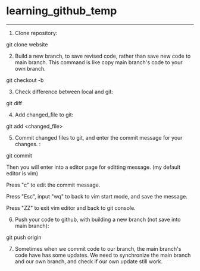 # learning_github_temp

-----

1. Clone repository:

git clone website

2. Build a new branch, to save revised code, rather than save new code to main branch.
This command is like copy main branch's code to your own branch.

git checkout -b <my-feature>

3. Check difference between local and git:

git diff

4. Add changed_file to git:

git add <changed_file>

5. Commit changed files to git, and enter the commit message for your changes. :

git commit

Then you will enter into a editor page for editting message. (my default editor is vim)

Press "c" to edit the commit message.

Press "Esc", input "wq" to back to vim start mode, and save the message.

Press "ZZ" to exit vim editor and back to git console.

6. Push your code to github, with building a new branch (not save into main branch):

git push origin <my-feature>

7. Sometimes when we commit code to our branch, the main branch's code have has some updates.
We need to synchronize the main branch and our own branch, and check if our own update still work.